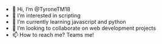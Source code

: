 - 👋 Hi, I’m @TyroneTM18
- 👀 I’m interested in scripting
- 🌱 I’m currently learning javascript and python
- 💞️ I’m looking to collaborate on web development projects
- 📫 How to reach me? Teams me!


